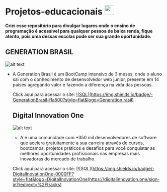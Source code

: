 # Projetos-educacionais <img src="https://cultofthepartyparrot.com/parrots/hd/twinsparrot.gif" width="30" height="30"/>

**Criei esse repositório para divulgar lugares onde o ensino de programação é acessivel para qualquer pessoa de baixa renda, fique atento, pois uma dessas escolas pode ser sua grande oportunidade.**

## GENERATION BRASIL ##

 ![alt text](https://th.bing.com/th/id/OIP.4JnR3tl0ikKnVuoTkjIHDgAAAA?pid=ImgDet&rs=1)

* A Generation Brasil é um BootCamp intensivo de 3 meses, onde o aluno sai com o conhecimento de desenvolvedor web junior, presente em 14 países agregando valor e fazendo a diferença na vida das pessoas.

  Click aqui para acessar o site: [![SQL](https://img.shields.io/badge/-GenerationBrasil-ffa500?style=flat&logo=Generation rasil)](https://brazil.generation.org/)
  
  
  
  
  
  
  ## Digital Innovation One ##
  
   ![alt text](https://hermes.digitalinnovation.one/assets/logo-sm-white.png)
  
  * A é uma comunidade com +350 mil desenvolvedores de software que acelera gratuitamente a sua carreira através de cursos, bootcamps, projetos práticos e desafios para     você conquistar as melhores oportunidades profissionais nas empresas mais inovadoras do mercado de trabalho.


  Click aqui para acessar o site: [![SQL](https://img.shields.io/badge/-DigitalInovationOne-0000FF?style=flat&logo=DigitalInovationOne(https://digitalinnovation.one/sign-in?redirect=%2Ftracks)










